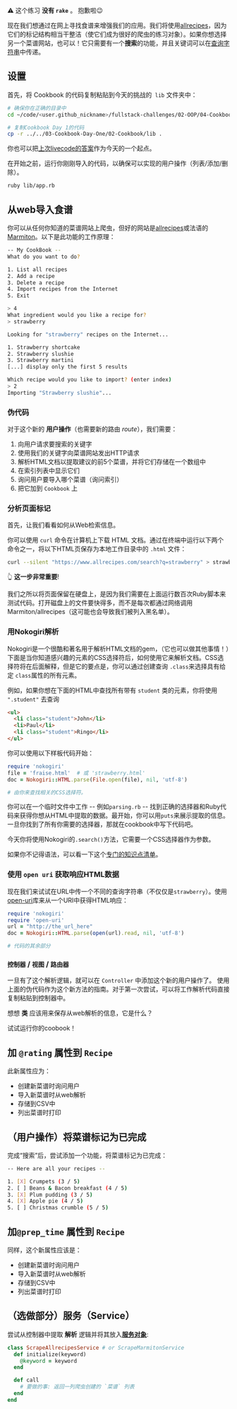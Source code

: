 ⚠️ 这个练习 **没有 `rake`** 。 抱歉啦😉

现在我们想通过在网上寻找食谱来增强我们的应用。我们将使用[allrecipes](https://www.allrecipes.com)，因为它们的标记结构相当干整洁（使它们成为很好的爬虫的练习对象）。如果你想选择另一个菜谱网站，也可以！它只需要有一个**搜索**的功能，并且关键词可以在[查询字符串](https://en.wikipedia.org/wiki/Query_string)中传递。

## 设置

首先，将 Cookbook 的代码复制粘贴到今天的挑战的` lib` 文件夹中：

```bash
# 确保你在正确的目录中
cd ~/code/<user.github_nickname>/fullstack-challenges/02-OOP/04-Cookbook-Day-Two/01-Cookbook-Advanced

# 复制Cookbook Day 1的代码
cp -r ../../03-Cookbook-Day-One/02-Cookbook/lib .
```

你也可以把[上次livecode的答案](https://kitt.lewagon.com/camps/<user.batch_slug>/challenges?feature=livecode&amp;path=02-OOP%2F03-Cookbook-Day-One&feature=livecode)作为今天的一个起点。

在开始之前，运行你刚刚导入的代码，以确保可以实现的用户操作（列表/添加/删除）。

```bash
ruby lib/app.rb
```

## 从web导入食谱

你可以从任何你知道的菜谱网站上爬虫，但好的网站是[allrecipes](https://www.allrecipes.com)或法语的[Marmiton](http://www.marmiton.org/)。以下是此功能的工作原理：

```bash
-- My CookBook --
What do you want to do?

1. List all recipes
2. Add a recipe
3. Delete a recipe
4. Import recipes from the Internet
5. Exit

> 4
What ingredient would you like a recipe for?
> strawberry

Looking for "strawberry" recipes on the Internet...

1. Strawberry shortcake
2. Strawberry slushie
3. Strawberry martini
[...] display only the first 5 results

Which recipe would you like to import? (enter index)
> 2
Importing "Strawberry slushie"...
```

### 伪代码

对于这个新的 **用户操作**（也需要新的路由 _route_），我们需要：

1. 向用户请求要搜索的关键字
2. 使用我们的关键字向菜谱网站发出HTTP请求
3. 解析HTML文档以提取建议的前5个菜谱，并将它们存储在一个数组中
4. 在索引列表中显示它们
5. 询问用户要导入哪个菜谱（询问索引）
6. 把它加到 `Cookbook` 上

### 分析页面标记

首先，让我们看看如何从Web检索信息。

你可以使用 `curl` 命令在计算机上下载 HTML 文档。通过在终端中运行以下两个命令之一，将以下HTML页保存为本地工作目录中的 `.html` 文件：

```bash
curl --silent "https://www.allrecipes.com/search?q=strawberry" > strawberry.html
```

👆 **这一步非常重要**!

我们之所以将页面保留在硬盘上，是因为我们需要在上面运行数百次Ruby脚本来测试代码。打开磁盘上的文件要快得多，而不是每次都通过网络调用Marmiton/allrecipes（这可能也会导致我们被列入黑名单）。

### 用Nokogiri解析

Nokogiri是一个很酷和著名用于解析HTML文档的gem，（它也可以做其他事情！）下面是当你知道感兴趣的元素的CSS选择符后，如何使用它来解析文档。CSS选择符将在后面解释，但是它的要点是，你可以通过创建查询 `.class`来选择具有给定 `class`属性的所有元素。

例如，如果你想在下面的HTML中查找所有带有 `student` 类的元素，你将使用 `".student"` 去查询

```html
<ul>
  <li class="student">John</li>
  <li>Paul</li>
  <li class="student">Ringo</li>
</ul>
```

你可以使用以下样板代码开始：

```ruby
require 'nokogiri'
file = 'fraise.html'  # 或 'strawberry.html'
doc = Nokogiri::HTML.parse(File.open(file), nil, 'utf-8')

# 由你来查找相关的CSS选择符。
```

你可以在一个临时文件中工作 -- 例如`parsing.rb` -- 找到正确的选择器和Ruby代码来获得你想从HTML中提取的数据。最开始，你可以用`puts`来展示提取的信息。一旦你找到了所有你需要的选择器，那就在cookbook中写下代码吧。

今天你将使用Nokogiri的`.search()`方法，它需要一个CSS选择器作为参数。

如果你不记得语法，可以看一下这个[专门的知识点清单](https://kitt.lewagon.com/knowledge/cheatsheets/nokogiri)。

### 使用 `open uri` 获取响应HTML数据

现在我们来试试在URL中传一个不同的查询字符串（不仅仅是`strawberry`）。使用[open-uri](https://ruby-doc.org/core/stdlibs/open-uri/OpenURI.html)库来从一个URI中获得HTML响应：

```ruby
require 'nokogiri'
require 'open-uri'
url = "http://the_url_here"
doc = Nokogiri::HTML.parse(open(url).read, nil, 'utf-8')

# 代码的其余部分
```

### `控制器` / `视图` / `路由器`

一旦有了这个解析逻辑，就可以在 `Controller` 中添加这个新的用户操作了。 使用上面的伪代码作为这个新方法的指南。对于第一次尝试，可以将工作解析代码直接复制粘贴到控制器中。

想想 **类** 应该用来保存从web解析的信息，它是什么？

试试运行你的coobook！

## 加 `@rating` 属性到 `Recipe`

此新属性应为：
- 创建新菜谱时询问用户
- 导入新菜谱时从web解析
- 存储到CSV中
- 列出菜谱时打印

## （用户操作）将菜谱标记为已完成

完成“搜索”后，尝试添加一个功能，将菜谱标记为已完成：

```bash
-- Here are all your recipes --

1. [X] Crumpets (3 / 5)
2. [ ] Beans & Bacon breakfast (4 / 5)
3. [X] Plum pudding (3 / 5)
4. [X] Apple pie (4 / 5)
5. [ ] Christmas crumble (5 / 5)
```

## 加`@prep_time` 属性到 `Recipe`

同样，这个新属性应该是：
- 创建新菜谱时询问用户
- 导入新菜谱时从web解析
- 存储到CSV中
- 列出菜谱时打印

## （选做部分）服务（Service）

尝试从控制器中提取 **解析** 逻辑并将其放入[**服务对象**](https://www.toptal.com/ruby-on-rails/rails-service-objects-tutorial):

```ruby
class ScrapeAllrecipesService # or ScrapeMarmitonService
  def initialize(keyword)
    @keyword = keyword
  end

  def call
    # 要做的事: 返回一列爬虫创建的 `菜谱` 列表
  end
end
```

